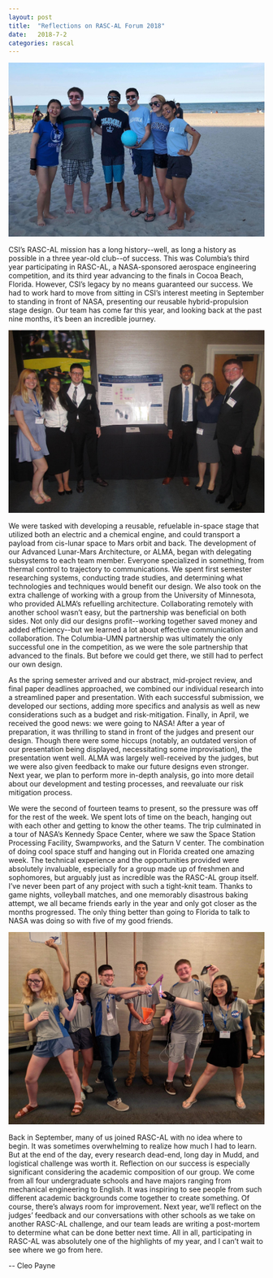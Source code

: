 ```yaml
---
layout: post
title:  "Reflections on RASC-AL Forum 2018"
date:   2018-7-2
categories: rascal
---
```

<p align="center">
	<img src="/assets/media/img/rascal/2018-7-2-beach.jpg">
</p>

CSI’s RASC-AL mission has a long history--well, as long a history as possible in a three year-old club--of success. This was Columbia’s third year participating in RASC-AL, a NASA-sponsored aerospace engineering competition, and its third year advancing to the finals in Cocoa Beach, Florida. However, CSI’s legacy by no means guaranteed our success. We had to work hard to move from sitting in CSI’s interest meeting in September to standing in front of NASA, presenting our reusable hybrid-propulsion stage design. Our team has come far this year, and looking back at the past nine months, it’s been an incredible journey.

<p align="center">
	<img src="/assets/media/img/rascal/2018-7-2-forum.jpg">
</p>

We were tasked with developing a reusable, refuelable in-space stage that utilized both an electric and a chemical engine, and could transport a payload from cis-lunar space to Mars orbit and back. The development of our Advanced Lunar-Mars Architecture, or ALMA, began with delegating subsystems to each team member. Everyone specialized in something, from thermal control to trajectory to communications. We spent first semester researching systems, conducting trade studies, and determining what technologies and techniques would benefit our design. We also took on the extra challenge of working with a group from the University of Minnesota, who provided ALMA’s refuelling architecture. Collaborating remotely with another school wasn’t easy, but the partnership was beneficial on both sides. Not only did our designs profit--working together saved money and added efficiency--but we learned a lot about effective communication and collaboration. The Columbia-UMN partnership was ultimately the only successful one in the competition, as we were the sole partnership that advanced to the finals. But before we could get there, we still had to perfect our own design.

As the spring semester arrived and our abstract, mid-project review, and final paper deadlines approached, we combined our individual research into a streamlined paper and presentation. With each successful submission, we developed our sections, adding more specifics and analysis as well as new considerations such as a budget and risk-mitigation. Finally, in April, we received the good news: we were going to NASA! After a year of preparation, it was thrilling to stand in front of the judges and present our design. Though there were some hiccups (notably, an outdated version of our presentation being displayed, necessitating some improvisation), the presentation went well. ALMA was largely well-received by the judges, but we were also given feedback to make our future designs even stronger. Next year, we plan to perform more in-depth analysis, go into more detail about our development and testing processes, and reevaluate our risk mitigation process.

We were the second of fourteen teams to present, so the pressure was off for the rest of the week. We spent lots of time on the beach, hanging out with each other and getting to know the other teams. The trip culminated in a tour of NASA’s Kennedy Space Center, where we saw the Space Station Processing Facility, Swampworks, and the Saturn V center. The combination of doing cool space stuff and hanging out in Florida created one amazing week. The technical experience and the opportunities provided were absolutely invaluable, especially for a group made up of freshmen and sophomores, but arguably just as incredible was the RASC-AL group itself. I’ve never been part of any project with such a tight-knit team. Thanks to game nights, volleyball matches, and one memorably disastrous baking attempt, we all became friends early in the year and only got closer as the months progressed. The only thing better than going to Florida to talk to NASA was doing so with five of my good friends.

<p align="center">
	<img src="/assets/media/img/rascal/2018-7-2-forum-fun.jpg">
</p>

Back in September, many of us joined RASC-AL with no idea where to begin. It was sometimes overwhelming to realize how much I had to learn. But at the end of the day, every research dead-end, long day in Mudd, and logistical challenge was worth it. Reflection on our success is especially significant considering the academic composition of our group. We come from all four undergraduate schools and have majors ranging from mechanical engineering to English. It was inspiring to see people from such different academic backgrounds come together to create something. Of course, there’s always room for improvement. Next year, we’ll reflect on the judges’ feedback and our conversations with other schools as we take on another RASC-AL challenge, and our team leads are writing a post-mortem to determine what can be done better next time. All in all, participating in RASC-AL was absolutely one of the highlights of my year, and I can’t wait to see where we go from here.

-- Cleo Payne
